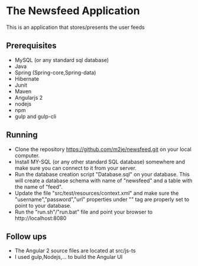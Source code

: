 The Newsfeed Application
=================================

This is an application that stores/presents the user feeds 

Prerequisites
-------------

- MySQL (or any standard sql database)
- Java
- Spring (Spring-core,Spring-data)
- Hibernate
- Junit
- Maven
- Angularjs 2
- nodejs
- npm
- gulp and gulp-cli
 
 Running
-------

* Clone the repository https://github.com/m2je/newsfeed.git on your local computer.
* Install MY-SQL (or any other standard SQL database) somewhere and make sure you can connect to it from your server.
* Run the database creation script "Database.sql" on your database. This will create a database schema with name of "newsfeed" and a table with the name of "feed".
* Update the file "src/test/resources/context.xml" and make sure the "username","password","url" properties under "<Resource>" tag are properly set to point to your database.
* Run the "run.sh"/"run.bat" file and point your browser to http://localhost:8080   


Follow ups
-------
* The Angular 2 source files are located at  src/js-ts
* I used gulp,Nodejs,... to build the Angular UI


  
 
 


 
  